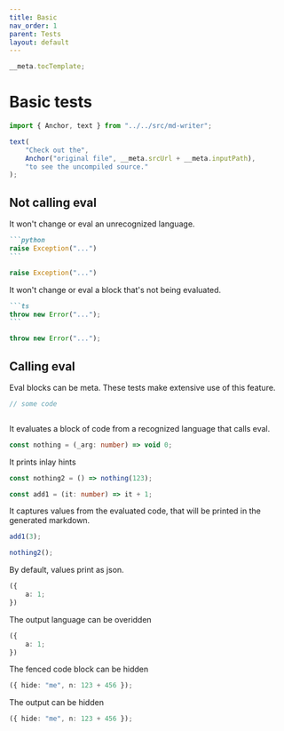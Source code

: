 ```yaml
---
title: Basic
nav_order: 1
parent: Tests
layout: default
---
```


```ts eval --out=md --hide
__meta.tocTemplate;
```

# Basic tests

```ts eval --out=md --hide
import { Anchor, text } from "../../src/md-writer";

text(
    "Check out the",
    Anchor("original file", __meta.srcUrl + __meta.inputPath),
    "to see the uncompiled source."
);
```

## Not calling eval

It won't change or eval an unrecognized language.

````md
```python
raise Exception("...")
```
````

```python
raise Exception("...")
```

It won't change or eval a block that's not being evaluated.

````md
```ts
throw new Error("...");
```
````

```ts
throw new Error("...");
```

## Calling eval

Eval blocks can be meta. These tests make extensive use of this feature.

```ts eval --meta
// some code
```

<!-- Eval blocks can be empty. -->

```ts eval --hide

```

It evaluates a block of code from a recognized language that calls eval.

```ts eval --meta
const nothing = (_arg: number) => void 0;
```

It prints inlay hints

```ts eval --meta
const nothing2 = () => nothing(123);
```

```ts eval
const add1 = (it: number) => it + 1;
```

It captures values from the evaluated code, that will be printed in the generated markdown.

```ts eval --meta
add1(3);
```

```ts eval
nothing2();
```

By default, values print as json.

```ts eval
({
    a: 1;
})
```

The output language can be overidden

```ts eval --out=jsonjs --meta
({
    a: 1;
})
```

The fenced code block can be hidden

```ts eval --meta --hide
({ hide: "me", n: 123 + 456 });
```

The output can be hidden

```ts eval --meta --hideout
({ hide: "me", n: 123 + 456 });
```
